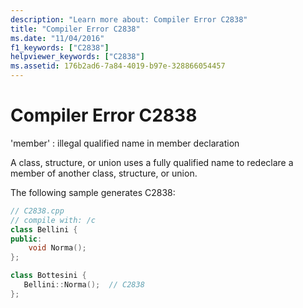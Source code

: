 ```yaml
---
description: "Learn more about: Compiler Error C2838"
title: "Compiler Error C2838"
ms.date: "11/04/2016"
f1_keywords: ["C2838"]
helpviewer_keywords: ["C2838"]
ms.assetid: 176b2ad6-7a84-4019-b97e-328866054457
---
```

# Compiler Error C2838

'member' : illegal qualified name in member declaration

A class, structure, or union uses a fully qualified name to redeclare a member of another class, structure, or union.

The following sample generates C2838:

```cpp
// C2838.cpp
// compile with: /c
class Bellini {
public:
    void Norma();
};

class Bottesini {
   Bellini::Norma();  // C2838
};
```
